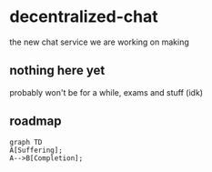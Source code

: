 # decentralized-chat
the new chat service we are working on making
## nothing here yet 
probably won't be for a while, exams and stuff (idk)
## roadmap
```mermaid
graph TD
A[Suffering];
A-->B[Completion];
```

